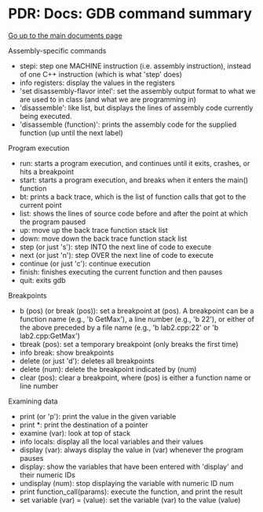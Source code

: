 PDR: Docs: GDB command summary
==============================

[Go up to the main documents page](index.html)

Assembly-specific commands

- stepi: step one MACHINE instruction (i.e. assembly instruction), instead of one C++ instruction (which is what 'step' does)
- info registers: display the values in the registers
- 'set disassembly-flavor intel': set the assembly output format to what we are used to in class (and what we are programming in)
- 'disassemble': like list, but displays the lines of assembly code currently being executed.
- 'disassemble (function)': prints the assembly code for the supplied function (up until the next label)

Program execution

- run: starts a program execution, and continues until it exits, crashes, or hits a breakpoint
- start: starts a program execution, and breaks when it enters the main() function
- bt: prints a back trace, which is the list of function calls that got to the current point
- list: shows the lines of source code before and after the point at which the program paused
- up: move up the back trace function stack list
- down: move down the back trace function stack list
- step (or just 's'): step INTO the next line of code to execute
- next (or just 'n'): step OVER the next line of code to execute
- continue (or just 'c'): continue execution
- finish: finishes executing the current function and then pauses
- quit: exits gdb

Breakpoints

- b (pos) (or break (pos)): set a breakpoint at (pos).  A breakpoint can be a function name (e.g., 'b GetMax'), a line number (e.g., 'b 22'), or either of the above preceded by a file name (e.g., 'b lab2.cpp:22' or 'b lab2.cpp:GetMax')
- tbreak (pos): set a temporary breakpoint (only breaks the first time)
- info break: show breakpoints
- delete (or just 'd'): deletes all breakpoints
- delete (num): delete the breakpoint indicated by (num)
- clear (pos): clear a breakpoint, where (pos) is either a function name or line number

Examining data

- print (or 'p'): print the value in the given variable
- print \*: print the destination of a pointer
- examine (var): look at top of stack
- info locals: display all the local variables and their values
- display (var): always display the value in (var) whenever the program pauses
- display: show the variables that have been entered with 'display' and their numeric IDs
- undisplay (num): stop displaying the variable with numeric ID num
- print function_call(params): execute the function, and print the result
- set variable (var) = (value): set the variable (var) to the value (value)
